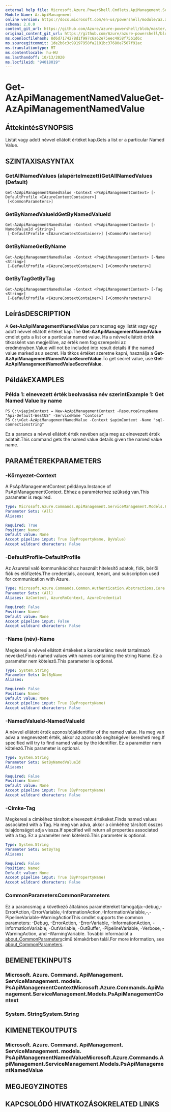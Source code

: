 ```yaml
---
external help file: Microsoft.Azure.PowerShell.Cmdlets.ApiManagement.ServiceManagement.dll-Help.xml
Module Name: Az.ApiManagement
online version: https://docs.microsoft.com/en-us/powershell/module/az.apimanagement/get-azapimanagementnamedvalue
schema: 2.0.0
content_git_url: https://github.com/Azure/azure-powershell/blob/master/src/ApiManagement/ApiManagement/help/Get-AzApiManagementNamedValue.md
original_content_git_url: https://github.com/Azure/azure-powershell/blob/master/src/ApiManagement/ApiManagement/help/Get-AzApiManagementNamedValue.md
ms.openlocfilehash: 8d6d7174278d1f997c6a62e75eec4958f75b1d6c
ms.sourcegitcommit: 1de2b6c3c99197958fa2101bc37680e7507f91ac
ms.translationtype: MT
ms.contentlocale: hu-HU
ms.lasthandoff: 10/13/2020
ms.locfileid: "94018019"
---
```

# <span data-ttu-id="42a69-101">Get-AzApiManagementNamedValue</span><span class="sxs-lookup"><span data-stu-id="42a69-101">Get-AzApiManagementNamedValue</span></span>

## <span data-ttu-id="42a69-102">Áttekintés</span><span class="sxs-lookup"><span data-stu-id="42a69-102">SYNOPSIS</span></span>
<span data-ttu-id="42a69-103">Listát vagy adott névvel ellátott értéket kap.</span><span class="sxs-lookup"><span data-stu-id="42a69-103">Gets a list or a particular Named Value.</span></span>

## <span data-ttu-id="42a69-104">SZINTAXISA</span><span class="sxs-lookup"><span data-stu-id="42a69-104">SYNTAX</span></span>

### <span data-ttu-id="42a69-105">GetAllNamedValues (alapértelmezett)</span><span class="sxs-lookup"><span data-stu-id="42a69-105">GetAllNamedValues (Default)</span></span>
```
Get-AzApiManagementNamedValue -Context <PsApiManagementContext> [-DefaultProfile <IAzureContextContainer>]
 [<CommonParameters>]
```

### <span data-ttu-id="42a69-106">GetByNamedValueId</span><span class="sxs-lookup"><span data-stu-id="42a69-106">GetByNamedValueId</span></span>
```
Get-AzApiManagementNamedValue -Context <PsApiManagementContext> [-NamedValueId <String>]
 [-DefaultProfile <IAzureContextContainer>] [<CommonParameters>]
```

### <span data-ttu-id="42a69-107">GetByName</span><span class="sxs-lookup"><span data-stu-id="42a69-107">GetByName</span></span>
```
Get-AzApiManagementNamedValue -Context <PsApiManagementContext> [-Name <String>]
 [-DefaultProfile <IAzureContextContainer>] [<CommonParameters>]
```

### <span data-ttu-id="42a69-108">GetByTag</span><span class="sxs-lookup"><span data-stu-id="42a69-108">GetByTag</span></span>
```
Get-AzApiManagementNamedValue -Context <PsApiManagementContext> [-Tag <String>]
 [-DefaultProfile <IAzureContextContainer>] [<CommonParameters>]
```

## <span data-ttu-id="42a69-109">Leírás</span><span class="sxs-lookup"><span data-stu-id="42a69-109">DESCRIPTION</span></span>
<span data-ttu-id="42a69-110">A **Get-AzApiManagementNamedValue** parancsmag egy listát vagy egy adott névvel ellátott értéket kap.</span><span class="sxs-lookup"><span data-stu-id="42a69-110">The **Get-AzApiManagementNamedValue** cmdlet gets a list or a particular named value.</span></span>
<span data-ttu-id="42a69-111">Ha a névvel ellátott érték titkosként van megjelölve, az érték nem fog szerepelni az eredményben.</span><span class="sxs-lookup"><span data-stu-id="42a69-111">Value will not be included into result details if the named value marked as a secret.</span></span> <span data-ttu-id="42a69-112">Ha titkos értéket szeretne kapni, használja a **Get-AzApiManagementNamedValueSecretValue**.</span><span class="sxs-lookup"><span data-stu-id="42a69-112">To get secret value, use **Get-AzApiManagementNamedValueSecretValue**.</span></span>

## <span data-ttu-id="42a69-113">Példák</span><span class="sxs-lookup"><span data-stu-id="42a69-113">EXAMPLES</span></span>

### <span data-ttu-id="42a69-114">Példa 1: elnevezett érték beolvasása név szerint</span><span class="sxs-lookup"><span data-stu-id="42a69-114">Example 1: Get Named Value by name</span></span>
```
PS C:\>$apimContext = New-AzApiManagementContext -ResourceGroupName "Api-Default-WestUS" -ServiceName "contoso"
PS C:\>Get-AzApiManagementNamedValue -Context $apimContext -Name "sql-connectionstring"
```

<span data-ttu-id="42a69-115">Ez a parancs a névvel ellátott érték nevében adja meg az elnevezett érték adatait.</span><span class="sxs-lookup"><span data-stu-id="42a69-115">This command gets the named value details given the named value name.</span></span>

## <span data-ttu-id="42a69-116">PARAMÉTEREK</span><span class="sxs-lookup"><span data-stu-id="42a69-116">PARAMETERS</span></span>

### <span data-ttu-id="42a69-117">-Környezet</span><span class="sxs-lookup"><span data-stu-id="42a69-117">-Context</span></span>
<span data-ttu-id="42a69-118">A PsApiManagementContext példánya.</span><span class="sxs-lookup"><span data-stu-id="42a69-118">Instance of PsApiManagementContext.</span></span>
<span data-ttu-id="42a69-119">Ehhez a paraméterhez szükség van.</span><span class="sxs-lookup"><span data-stu-id="42a69-119">This parameter is required.</span></span>

```yaml
Type: Microsoft.Azure.Commands.ApiManagement.ServiceManagement.Models.PsApiManagementContext
Parameter Sets: (All)
Aliases:

Required: True
Position: Named
Default value: None
Accept pipeline input: True (ByPropertyName, ByValue)
Accept wildcard characters: False
```

### <span data-ttu-id="42a69-120">-DefaultProfile</span><span class="sxs-lookup"><span data-stu-id="42a69-120">-DefaultProfile</span></span>
<span data-ttu-id="42a69-121">Az Azuretal való kommunikációhoz használt hitelesítő adatok, fiók, bérlői fiók és előfizetés.</span><span class="sxs-lookup"><span data-stu-id="42a69-121">The credentials, account, tenant, and subscription used for communication with Azure.</span></span>

```yaml
Type: Microsoft.Azure.Commands.Common.Authentication.Abstractions.Core.IAzureContextContainer
Parameter Sets: (All)
Aliases: AzContext, AzureRmContext, AzureCredential

Required: False
Position: Named
Default value: None
Accept pipeline input: False
Accept wildcard characters: False
```

### <span data-ttu-id="42a69-122">-Name (név)</span><span class="sxs-lookup"><span data-stu-id="42a69-122">-Name</span></span>
<span data-ttu-id="42a69-123">Megkeresi a névvel ellátott értékeket a karakterlánc nevét tartalmazó nevekkel.</span><span class="sxs-lookup"><span data-stu-id="42a69-123">Finds named values with names containing the string Name.</span></span>
<span data-ttu-id="42a69-124">Ez a paraméter nem kötelező.</span><span class="sxs-lookup"><span data-stu-id="42a69-124">This parameter is optional.</span></span>

```yaml
Type: System.String
Parameter Sets: GetByName
Aliases:

Required: False
Position: Named
Default value: None
Accept pipeline input: True (ByPropertyName)
Accept wildcard characters: False
```

### <span data-ttu-id="42a69-125">-NamedValueId</span><span class="sxs-lookup"><span data-stu-id="42a69-125">-NamedValueId</span></span>
<span data-ttu-id="42a69-126">A névvel ellátott érték azonosítója</span><span class="sxs-lookup"><span data-stu-id="42a69-126">Identifier of the named value.</span></span>
<span data-ttu-id="42a69-127">Ha meg van adva a megnevezett érték, akkor az azonosító segítségével keresheti meg.</span><span class="sxs-lookup"><span data-stu-id="42a69-127">If specified will try to find named value by the identifier.</span></span>
<span data-ttu-id="42a69-128">Ez a paraméter nem kötelező.</span><span class="sxs-lookup"><span data-stu-id="42a69-128">This parameter is optional.</span></span>

```yaml
Type: System.String
Parameter Sets: GetByNamedValueId
Aliases:

Required: False
Position: Named
Default value: None
Accept pipeline input: True (ByPropertyName)
Accept wildcard characters: False
```

### <span data-ttu-id="42a69-129">-Címke</span><span class="sxs-lookup"><span data-stu-id="42a69-129">-Tag</span></span>
<span data-ttu-id="42a69-130">Megkeresi a címkéhez társított elnevezett értékeket.</span><span class="sxs-lookup"><span data-stu-id="42a69-130">Finds named values associated with a Tag.</span></span>
<span data-ttu-id="42a69-131">Ha meg van adva, akkor a címkéhez társított összes tulajdonságot adja vissza.</span><span class="sxs-lookup"><span data-stu-id="42a69-131">If specified will return all properties associated with a tag.</span></span>
<span data-ttu-id="42a69-132">Ez a paraméter nem kötelező.</span><span class="sxs-lookup"><span data-stu-id="42a69-132">This parameter is optional.</span></span>

```yaml
Type: System.String
Parameter Sets: GetByTag
Aliases:

Required: False
Position: Named
Default value: None
Accept pipeline input: True (ByPropertyName)
Accept wildcard characters: False
```

### <span data-ttu-id="42a69-133">CommonParameters</span><span class="sxs-lookup"><span data-stu-id="42a69-133">CommonParameters</span></span>
<span data-ttu-id="42a69-134">Ez a parancsmag a következő általános paramétereket támogatja:-debug,-ErrorAction,-ErrorVariable,-InformationAction,-InformationVariable,-,-PipelineVariable-WarningAction</span><span class="sxs-lookup"><span data-stu-id="42a69-134">This cmdlet supports the common parameters: -Debug, -ErrorAction, -ErrorVariable, -InformationAction, -InformationVariable, -OutVariable, -OutBuffer, -PipelineVariable, -Verbose, -WarningAction, and -WarningVariable.</span></span> <span data-ttu-id="42a69-135">További információt a [about_CommonParameters](http://go.microsoft.com/fwlink/?LinkID=113216)című témakörben talál.</span><span class="sxs-lookup"><span data-stu-id="42a69-135">For more information, see [about_CommonParameters](http://go.microsoft.com/fwlink/?LinkID=113216).</span></span>

## <span data-ttu-id="42a69-136">BEMENETEK</span><span class="sxs-lookup"><span data-stu-id="42a69-136">INPUTS</span></span>

### <span data-ttu-id="42a69-137">Microsoft. Azure. Command. ApiManagement. ServiceManagement. models. PsApiManagementContext</span><span class="sxs-lookup"><span data-stu-id="42a69-137">Microsoft.Azure.Commands.ApiManagement.ServiceManagement.Models.PsApiManagementContext</span></span>

### <span data-ttu-id="42a69-138">System. String</span><span class="sxs-lookup"><span data-stu-id="42a69-138">System.String</span></span>

## <span data-ttu-id="42a69-139">KIMENETEK</span><span class="sxs-lookup"><span data-stu-id="42a69-139">OUTPUTS</span></span>

### <span data-ttu-id="42a69-140">Microsoft. Azure. Command. ApiManagement. ServiceManagement. models. PsApiManagementNamedValue</span><span class="sxs-lookup"><span data-stu-id="42a69-140">Microsoft.Azure.Commands.ApiManagement.ServiceManagement.Models.PsApiManagementNamedValue</span></span>

## <span data-ttu-id="42a69-141">MEGJEGYZI</span><span class="sxs-lookup"><span data-stu-id="42a69-141">NOTES</span></span>

## <span data-ttu-id="42a69-142">KAPCSOLÓDÓ HIVATKOZÁSOK</span><span class="sxs-lookup"><span data-stu-id="42a69-142">RELATED LINKS</span></span>
